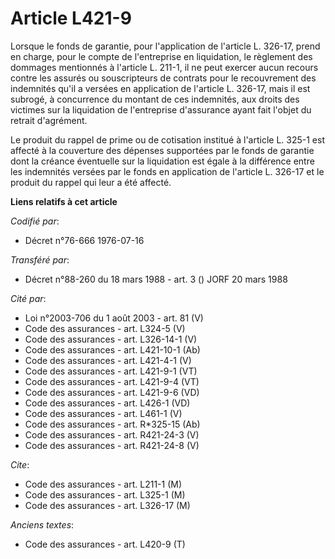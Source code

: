 # Article L421-9

Lorsque le fonds de garantie, pour l'application de l'article L. 326-17, prend en charge, pour le compte de l'entreprise en
liquidation, le règlement des dommages mentionnés à l'article L. 211-1, il ne peut exercer aucun recours contre les assurés
ou souscripteurs de contrats pour le recouvrement des indemnités qu'il a versées en application de l'article L. 326-17, mais
il est subrogé, à concurrence du montant de ces indemnités, aux droits des victimes sur la liquidation de l'entreprise
d'assurance ayant fait l'objet du retrait d'agrément.

Le produit du rappel de prime ou de cotisation institué à l'article L. 325-1 est affecté à la couverture des dépenses
supportées par le fonds de garantie dont la créance éventuelle sur la liquidation est égale à la différence entre les
indemnités versées par le fonds en application de l'article L. 326-17 et le produit du rappel qui leur a été affecté.

**Liens relatifs à cet article**

_Codifié par_:

  - Décret n°76-666 1976-07-16

_Transféré par_:

  - Décret n°88-260 du 18 mars 1988 - art. 3 () JORF 20 mars 1988

_Cité par_:

  - Loi n°2003-706 du 1 août 2003 - art. 81 (V)
  - Code des assurances - art. L324-5 (V)
  - Code des assurances - art. L326-14-1 (V)
  - Code des assurances - art. L421-10-1 (Ab)
  - Code des assurances - art. L421-4-1 (V)
  - Code des assurances - art. L421-9-1 (VT)
  - Code des assurances - art. L421-9-4 (VT)
  - Code des assurances - art. L421-9-6 (VD)
  - Code des assurances - art. L426-1 (VD)
  - Code des assurances - art. L461-1 (V)
  - Code des assurances - art. R*325-15 (Ab)
  - Code des assurances - art. R421-24-3 (V)
  - Code des assurances - art. R421-24-8 (V)

_Cite_:

  - Code des assurances - art. L211-1 (M)
  - Code des assurances - art. L325-1 (M)
  - Code des assurances - art. L326-17 (M)

_Anciens textes_:

  - Code des assurances - art. L420-9 (T)
